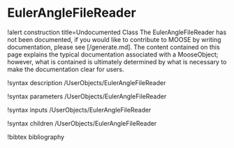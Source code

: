 <!-- MOOSE Documentation Stub: Remove this when content is added. -->

# EulerAngleFileReader

!alert construction title=Undocumented Class
The EulerAngleFileReader has not been documented, if you would like to contribute to MOOSE by
writing documentation, please see [/generate.md]. The content contained on this page explains
the typical documentation associated with a MooseObject; however, what is contained is ultimately
determined by what is necessary to make the documentation clear for users.

!syntax description /UserObjects/EulerAngleFileReader

!syntax parameters /UserObjects/EulerAngleFileReader

!syntax inputs /UserObjects/EulerAngleFileReader

!syntax children /UserObjects/EulerAngleFileReader

!bibtex bibliography
